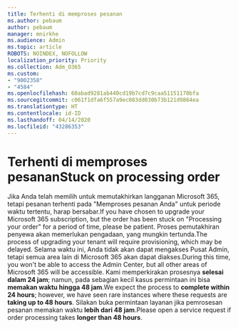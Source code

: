 ```yaml
---
title: Terhenti di memproses pesanan
ms.author: pebaum
author: pebaum
manager: mnirkhe
ms.audience: Admin
ms.topic: article
ROBOTS: NOINDEX, NOFOLLOW
localization_priority: Priority
ms.collection: Adm_O365
ms.custom:
- "9002358"
- "4584"
ms.openlocfilehash: 60abad9281ab440cd19b7cd7c9caa51151170bfa
ms.sourcegitcommit: c061f1dfa6f557a9ec083dd030b73b121d9864ea
ms.translationtype: HT
ms.contentlocale: id-ID
ms.lasthandoff: 04/14/2020
ms.locfileid: "43286353"
---
```

# <a name="stuck-on-processing-order"></a><span data-ttu-id="cdf92-102">Terhenti di memproses pesanan</span><span class="sxs-lookup"><span data-stu-id="cdf92-102">Stuck on processing order</span></span>

<span data-ttu-id="cdf92-103">Jika Anda telah memilih untuk memutakhirkan langganan Microsoft 365, tetapi pesanan terhenti pada "Memproses pesanan Anda" untuk periode waktu tertentu, harap bersabar.</span><span class="sxs-lookup"><span data-stu-id="cdf92-103">If you have chosen to upgrade your Microsoft 365 subscription, but the order has been stuck on "Processing your order" for a period of time, please be patient.</span></span> <span data-ttu-id="cdf92-104">Proses pemutakhiran penyewa akan memerlukan pengadaan, yang mungkin tertunda.</span><span class="sxs-lookup"><span data-stu-id="cdf92-104">The process of upgrading your tenant will require provisioning, which may be delayed.</span></span> <span data-ttu-id="cdf92-105">Selama waktu ini, Anda tidak akan dapat mengakses Pusat Admin, tetapi semua area lain di Microsoft 365 akan dapat diakses.</span><span class="sxs-lookup"><span data-stu-id="cdf92-105">During this time, you won't be able to access the Admin Center, but all other areas of Microsoft 365 will be accessible.</span></span> <span data-ttu-id="cdf92-106">Kami memperkirakan prosesnya **selesai dalam 24 jam**; namun, pada sebagian kecil kasus permintaan ini bisa **memakan waktu hingga 48 jam**.</span><span class="sxs-lookup"><span data-stu-id="cdf92-106">We expect the process to **complete within 24 hours**; however, we have seen rare instances where these requests are **taking up to 48 hours**.</span></span> <span data-ttu-id="cdf92-107">Silakan buka permintaan layanan jika pemrosesan pesanan memakan waktu **lebih dari 48 jam**.</span><span class="sxs-lookup"><span data-stu-id="cdf92-107">Please open a service request if order processing takes **longer than 48 hours**.</span></span>

